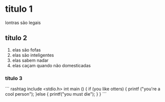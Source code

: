# titulo 1

lontras são legais

## título 2

1. elas são fofas
2. elas são inteligentes
3. elas sabem nadar
4. elas caçam quando não domesticadas

### título 3

´´´
rashtag include <stdio.h>
int main () { 
	if (you like otters) {
		printf ("you're a cool person");
	}else {
		printf("you must die");
	}
}
´´´
